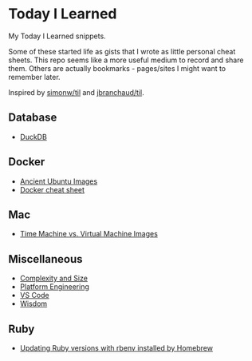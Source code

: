 # Today I Learned

My Today I Learned snippets.

Some of these started life as gists that I wrote as little personal cheat
sheets. This repo seems like a more useful medium to record and share them.
Others are actually bookmarks - pages/sites I might want to remember later.

Inspired by
[simonw/til](https://github.com/simonw/til) and
[jbranchaud/til](https://github.com/jbranchaud/til).

## Database
* [DuckDB](database/duckdb.md)

## Docker
* [Ancient Ubuntu Images](docker/ancient-ubuntu-docker-images.md)
* [Docker cheat sheet](docker/docker-cheat-sheet.md)

## Mac
* [Time Machine vs. Virtual Machine Images](mac/time_machine_vs_vm_images.md)

## Miscellaneous
* [Complexity and Size](misc/complexity-and-size.md)
* [Platform Engineering](misc/platform-engineering.md)
* [VS Code](misc/vs-code-cheat-sheet.md)
* [Wisdom](misc/wisdom.md)

## Ruby
* [Updating Ruby versions with rbenv installed by Homebrew](ruby/homebrew-rbenv-update.md)
